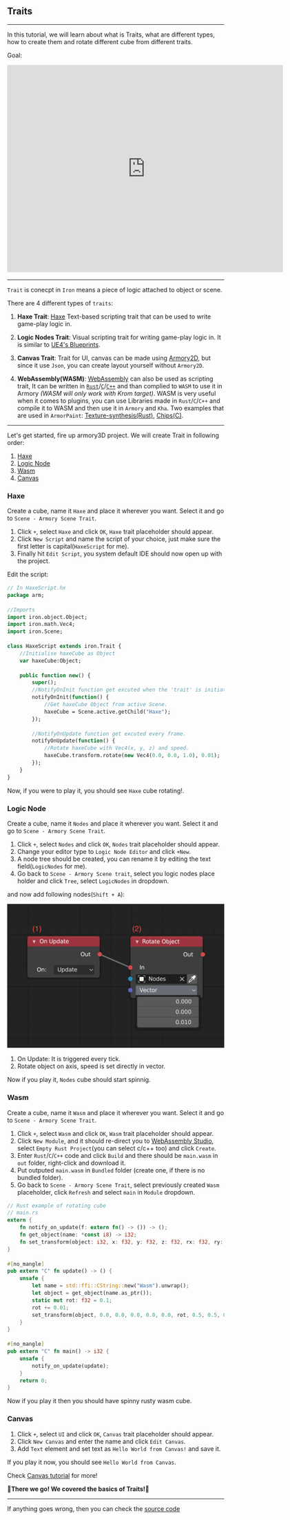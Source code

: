 ## Traits

---

In this tutorial, we will learn about what is Traits, what are different types, how to create them and rotate different cube from different traits.

Goal:
<iframe width="640" height="480" src="https://blackgoku36.github.io/armory-tutorials/Armory/src/trait_final.mp4" frameborder="0" allowfullscreen></iframe>

---

`Trait` is conecpt in `Iron` means a piece of logic attached to object or scene.

There are 4 different types of `traits`:
1. **Haxe Trait**: [Haxe](https://haxe.org/) Text-based scripting trait that can be used to write game-play logic in.

2. **Logic Nodes Trait**: Visual scripting trait for writing game-play logic in. It is similar to [UE4's Blueprints](https://docs.unrealengine.com/en-US/Engine/Blueprints/index.html).

3. **Canvas Trait**: Trait for UI, canvas can be made using [Armory2D](https://github.com/armory3d/armory2d), but since it use `Json`, you can create layout yourself without `Armory2D`.

4. **WebAssembly(WASM)**: [WebAssembly](https://webassembly.org/) can also be used as scripting trait, It can be written in [`Rust`](https://www.rust-lang.org/)/[`C`](https://en.wikipedia.org/wiki/C_%28programming_language%29)/[`C++`](https://en.wikipedia.org/wiki/C%2B%2B) and than complied to `WASM` to use it in Armory *(WASM will only work with Krom target)*.
WASM is very useful when it comes to plugins, you can use Libraries made in `Rust`/`C`/`C++` and compile it to WASM and then use it in `Armory` and `Kha`. Two examples that are used in `ArmorPaint`: [Texture-synthesis(Rust)](https://twitter.com/luboslenco/status/1173942414966439938), [Chips(C)](https://twitter.com/luboslenco/status/1172536139573538816).

---

Let's get started, fire up armory3D project.
We will create Trait in following order:

1. [Haxe](#haxe)
2. [Logic Node](#logic-node)
3. [Wasm](#wasm)
4. [Canvas](#canvas)

### Haxe
Create a cube, name it `Haxe` and place it wherever you want. Select it and go to `Scene - Armory Scene Trait`.

1. Click `+`, select `Haxe` and click `OK`, `Haxe` trait placeholder should appear.
2. Click `New Script` and name the script of your choice, just make sure the first letter is capital(`HaxeScript` for me).
3. Finally hit `Edit Script`, you system default IDE should now open up with the project.

Edit the script:
```haxe
// In HaxeScript.hx
package arm;

//Imports
import iron.object.Object;
import iron.math.Vec4;
import iron.Scene;

class HaxeScript extends iron.Trait {
    //Initialise haxeCube as Object
    var haxeCube:Object;

    public function new() {
        super();
        //NotifyOnInit function get excuted when the 'trait' is initiated.
        notifyOnInit(function() {
            //Get haxeCube Object from active Scene.
            haxeCube = Scene.active.getChild("Haxe");
        });

        //NotifyOnUpdate function get excuted every frame.
        notifyOnUpdate(function() {
            //Rotate haxeCube with Vec4(x, y, z) and speed.
            haxeCube.transform.rotate(new Vec4(0.0, 0.0, 1.0), 0.01);
        });
    }
}
```

Now, if you were to play it, you should see `Haxe` cube rotating!.

### Logic Node
Create a cube, name it `Nodes` and place it wherever you want. Select it and go to `Scene - Armory Scene Trait`.

1. Click `+`, select `Nodes` and click `OK`, `Nodes` trait placeholder should appear.
2. Change your editor type to `Logic Node Editor` and click `+New`.
3. A node tree should be created, you can rename it by editing the text field(`LogicNodes` for me).
4. Go back to `Scene - Armory Scene trait`, select you logic nodes place holder and click `Tree`, select `LogicNodes` in dropdown.

and now add following nodes(`Shift + A`):

![**Some Image**](../traits_1.png)

1. On Update: It is triggered every tick.
2. Rotate object on axis, speed is set directly in vector.

Now if you play it, `Nodes` cube should start spinnig.

### Wasm
Create a cube, name it `Wasm` and place it wherever you want. Select it and go to `Scene - Armory Scene Trait`.

1. Click `+`, select `Wasm` and click `OK`, `Wasm` trait placeholder should appear.
2. Click `New Module`, and it should re-direct you to [WebAssembly Studio](https://webassembly.studio/), select `Empty Rust Project`(you can select c/c++ too) and click `Create`.
3. Enter `Rust`/`C`/`C++` code and click `Build` and there should be `main.wasm` in `out` folder, right-click and download it.
4. Put outputed `main.wasm` in `Bundled` folder (create one, if there is no bundled folder).
5. Go back to `Scene - Armory Scene Trait`, select previously created `Wasm` placeholder, click `Refresh` and select `main` in `Module` dropdown.

```rust
// Rust example of rotating cube
// main.rs
extern {
    fn notify_on_update(f: extern fn() -> ()) -> ();
    fn get_object(name: *const i8) -> i32;
    fn set_transform(object: i32, x: f32, y: f32, z: f32, rx: f32, ry: f32, rz: f32, sx: f32, sy: f32, sz: f32) -> ();
}

#[no_mangle]
pub extern "C" fn update() -> () {
    unsafe {
        let name = std::ffi::CString::new("Wasm").unwrap();
        let object = get_object(name.as_ptr());
        static mut rot: f32 = 0.1;
        rot += 0.01;
        set_transform(object, 0.0, 0.0, 0.0, 0.0, 0.0, rot, 0.5, 0.5, 0.5);
    }
}

#[no_mangle]
pub extern "C" fn main() -> i32 {
    unsafe {
        notify_on_update(update);
    }
    return 0;
}
```

Now if you play it then you should have spinny rusty wasm cube.

### Canvas
1. Click `+`, select `UI` and click `OK`, `Canvas` trait placeholder should appear.
2. Click `New Canvas` and enter the name and click `Edit Canvas`.
3. Add `Text` element and set text as `Hello World from Canvas!` and save it.

If you play it now, you should see `Hello World from Canvas`.

Check [Canvas tutorial](docs/Basics/Canvas.md) for more!

**🎉There we go! We covered the basics of Traits!🎉**

---

If anything goes wrong, then you can check the [source code](https://github.com/BlackGoku36/armory-tutorial-sourcecode/tree/master/Traits)
